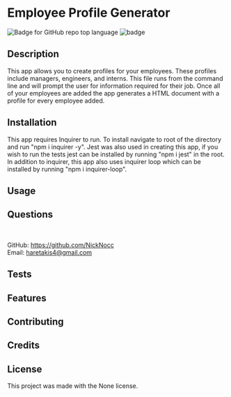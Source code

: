# Employee Profile Generator
![Badge for GitHub repo top language](https://img.shields.io/github/languages/top/NickNocc/NH-Profile-Generator?style=flat&logo=appveyor)
![badge](https://img.shields.io/badge/license--blue)
## Description
  
This app allows you to create profiles for your employees. These profiles include  managers, engineers, and interns. This file runs from the command line and will prompt the user for information required for their job. Once all of your employees are added the app generates a HTML document with a profile for every employee added.



## Installation

This app requires Inquirer to run. To install navigate to root of the directory and run "npm i inquirer -y". Jest was also used in creating this app, if you wish to run the tests jest can be installed by running "npm i jest" in the root. In addition to inquirer, this app also uses inquirer loop which can be installed by running "npm i inquirer-loop".

## Usage



## Questions

 </br>
  
GitHub: https://github.com/NickNocc </br>
Email: haretakis4@gmail.com

## Tests



## Features



## Contributing



## Credits



## License

This project was made with the None license.

